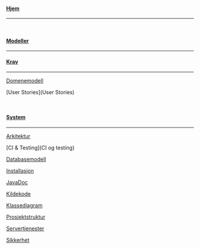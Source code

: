 #### [Hjem](Home)
___

<br />

#### [Modeller](modeller)
___

#### [Krav](Krav)
___
[Domenemodell](Domenemodell)

[User Stories](User Stories)

<br />

#### [System](System)
___

[Arkitektur](Arkitektur)

[CI & Testing](CI og testing)

[Databasemodell](Databasemodell)

[Installasjon](Installasjon)

[JavaDoc](https://idatt2106_2022_08.pages.stud.idi.ntnu.no/backend/index.html)

[Kildekode](Kildekode)

[Klassediagram](Klassediagram)

[Prosjektstruktur](Prosjektstruktur)

[Servertjenester](Servertjenester)

[Sikkerhet](Sikkerhet)
